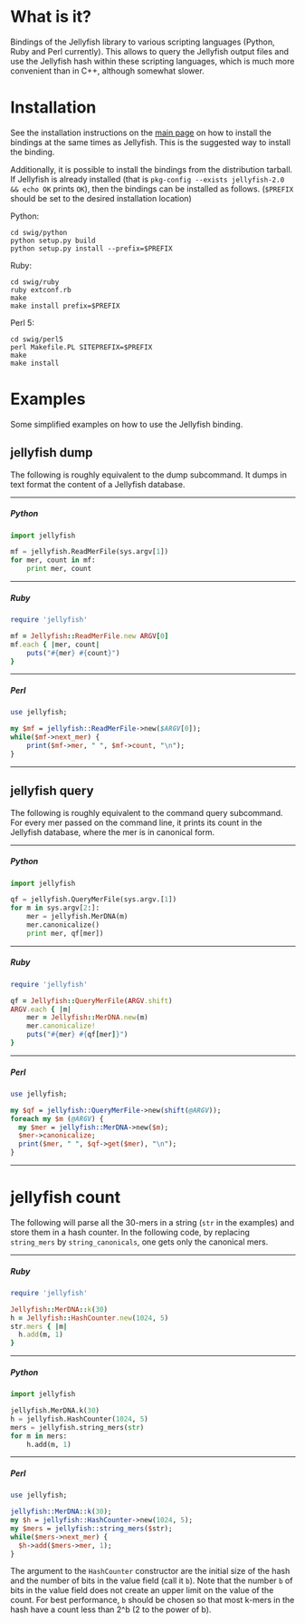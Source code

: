 What is it?
===========

Bindings of the Jellyfish library to various scripting languages
(Python, Ruby and Perl currently). This allows to query the Jellyfish
output files and use the Jellyfish hash within these scripting
languages, which is much more convenient than in C++, although
somewhat slower.

Installation
============

See the installation instructions on the [main page](../../tree/master) on how
to install the bindings at the same times as Jellyfish. This is the suggested
way to install the binding.

Additionally, it is possible to install the bindings from the
distribution tarball. If Jellyfish is already installed (that is
`pkg-config --exists jellyfish-2.0 && echo OK` prints `OK`), then the
bindings can be installed as follows. (`$PREFIX` should be set to the
desired installation location)

Python:
```Shell
cd swig/python
python setup.py build
python setup.py install --prefix=$PREFIX
```

Ruby:
```Shell
cd swig/ruby
ruby extconf.rb
make
make install prefix=$PREFIX
```

Perl 5:
```Shell
cd swig/perl5
perl Makefile.PL SITEPREFIX=$PREFIX
make
make install
```

Examples
========

Some simplified examples on how to use the Jellyfish binding.

jellyfish dump
--------------

The following is roughly equivalent to the dump subcommand. It dumps
in text format the content of a Jellyfish database.

----
##### Python
```Python
import jellyfish

mf = jellyfish.ReadMerFile(sys.argv[1])
for mer, count in mf:
    print mer, count
```

----
##### Ruby
```Ruby
require 'jellyfish'

mf = Jellyfish::ReadMerFile.new ARGV[0]
mf.each { |mer, count|
    puts("#{mer} #{count}")
}
```

----
##### Perl
```Perl
use jellyfish;

my $mf = jellyfish::ReadMerFile->new($ARGV[0]);
while($mf->next_mer) {
    print($mf->mer, " ", $mf->count, "\n");
}
```
----

jellyfish query
---------------

The following is roughly equivalent to the command query
subcommand. For every mer passed on the command line, it prints its
count in the Jellyfish database, where the mer is in canonical form.

----
##### Python
```Python
import jellyfish

qf = jellyfish.QueryMerFile(sys.argv.[1])
for m in sys.argv[2:]:
    mer = jellyfish.MerDNA(m)
    mer.canonicalize()
    print mer, qf[mer])
```

----
##### Ruby
```Ruby
require 'jellyfish'

qf = Jellyfish::QueryMerFile(ARGV.shift)
ARGV.each { |m|
    mer = Jellyfish::MerDNA.new(m)
    mer.canonicalize!
    puts("#{mer} #{qf[mer]}")
}
```

----
##### Perl
```Perl
use jellyfish;

my $qf = jellyfish::QueryMerFile->new(shift(@ARGV));
foreach my $m (@ARGV) {
  my $mer = jellyfish::MerDNA->new($m);
  $mer->canonicalize;
  print($mer, " ", $qf->get($mer), "\n");
}
```
----

jellyfish count
===============

The following will parse all the 30-mers in a string (`str` in the examples) and store them in a hash counter. In the following code, by replacing `string_mers` by `string_canonicals`, one gets only the canonical mers.

----
##### Ruby
```Ruby
require 'jellyfish'

Jellyfish::MerDNA::k(30)
h = Jellyfish::HashCounter.new(1024, 5)
str.mers { |m|
  h.add(m, 1)
}
```

----
##### Python
```Python
import jellyfish

jellyfish.MerDNA.k(30)
h = jellyfish.HashCounter(1024, 5)
mers = jellyfish.string_mers(str)
for m in mers:
    h.add(m, 1)
```

---
##### Perl
```Perl
use jellyfish;

jellyfish::MerDNA::k(30);
my $h = jellyfish::HashCounter->new(1024, 5);
my $mers = jellyfish::string_mers($str);
while($mers->next_mer) {
  $h->add($mers->mer, 1);
}
```

The argument to the `HashCounter` constructor are the initial size of the hash and the number of bits in the value field (call it `b`). Note that the number `b` of bits in the value field does not create an upper limit on the value of the count. For best performance, `b` should be chosen so that most k-mers in the hash have a count less than 2^b (2 to the power of b).
